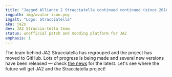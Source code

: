 ```yaml
---
title: "Jagged Alliance 2 Stracciatella continued continued (since 2016)"
imgpath: img/avatar-icon.png
imgalt: "Logo: Stracciatella"
aka: ja2s 
dev: JA2 Straccia-tella team
status: unofficial patch and modding platform for JA2 
emphasis: 1
---
```


The team behind JA2 Stracciatella has regrouped and the project has moved to GitHub.
Lots of progress is being made and several new versions have been released
— check [the news](/news) for the latest.
Let's see where the future will get JA2 and the Stracciatella project!


